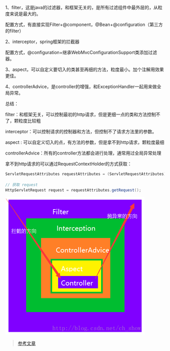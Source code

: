 1、filter，这是java的过滤器，和框架无关的，是所有过滤组件中最外层的，从粒度来说是最大的。

配置方式，有直接实现Filter+@component，@Bean+@configuration（第三方的filter）

2、interceptor，spring框架的拦截器

配置方式，@configuration+继承WebMvcConfigurationSupport类添加过滤器。

3、aspect，可以自定义要切入的类甚至再细的方法，粒度最小。加个注解用效果更佳。

4、controllerAdvice，是controller的增强，和ExceptionHandler一起用来做全局异常。

总结：

filter：和框架无关，可以控制最初的http请求，但是更细一点的类和方法控制不了，颗粒度比较粗

interceptor：可以控制请求的控制器和方法，但控制不了请求方法里的参数。 

aspect : 可以自定义切入的点，有方法的参数，但是拿不到http请求，颗粒度最细

controllerAdvice：所有的controller方法都会进行处理，通常用过全局异常处理

拿不到http请求的可以通过RequestContextHolder的方式获取：

```java
ServletRequestAttributes requestAttributes = (ServletRequestAttributes)RequestContextHolder.getRequestAttributes();

// 获取 request
HttpServletRequest request = requestAttributes.getRequest();
```

![](..\image\过滤器区别.png)

> [参考文章](https://blog.csdn.net/ch_show/article/details/79311315)